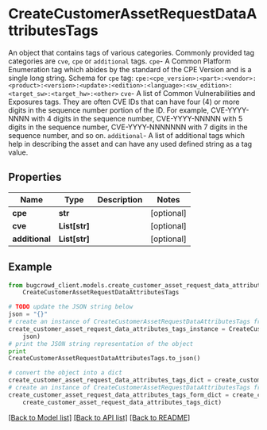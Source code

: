 # CreateCustomerAssetRequestDataAttributesTags

An object that contains tags of various categories. Commonly provided tag categories are `cve`, `cpe` or `additional` tags.  `cpe`- A Common Platform Enumeration tag which abides by the standard of the CPE Version and is a single long string. Schema for `cpe` tag: `cpe:<cpe_version>:<part>:<vendor>:<product>:<version>:<update>:<edition>:<language>:<sw_edition>:<target_sw>:<target_hw>:<other>`  `cve`- A list of Common Vulnerabilities and Exposures tags. They are often CVE IDs that can have four (4) or more digits in the sequence number portion of the ID. For example, CVE-YYYY-NNNN with 4 digits in the sequence number, CVE-YYYY-NNNNN with 5 digits in the sequence number, CVE-YYYY-NNNNNNN with 7 digits in the sequence number, and so on.  `additional`- A list of additional tags which help in describing the asset and can have any used defined string as a tag value. 

## Properties

Name | Type | Description | Notes
------------ | ------------- | ------------- | -------------
**cpe** | **str** |  | [optional] 
**cve** | **List[str]** |  | [optional] 
**additional** | **List[str]** |  | [optional] 

## Example

```python
from bugcrowd_client.models.create_customer_asset_request_data_attributes_tags import
    CreateCustomerAssetRequestDataAttributesTags

# TODO update the JSON string below
json = "{}"
# create an instance of CreateCustomerAssetRequestDataAttributesTags from a JSON string
create_customer_asset_request_data_attributes_tags_instance = CreateCustomerAssetRequestDataAttributesTags.from_json(
    json)
# print the JSON string representation of the object
print
CreateCustomerAssetRequestDataAttributesTags.to_json()

# convert the object into a dict
create_customer_asset_request_data_attributes_tags_dict = create_customer_asset_request_data_attributes_tags_instance.to_dict()
# create an instance of CreateCustomerAssetRequestDataAttributesTags from a dict
create_customer_asset_request_data_attributes_tags_form_dict = create_customer_asset_request_data_attributes_tags.from_dict(
    create_customer_asset_request_data_attributes_tags_dict)
```
[[Back to Model list]](../README.md#documentation-for-models) [[Back to API list]](../README.md#documentation-for-api-endpoints) [[Back to README]](../README.md)


